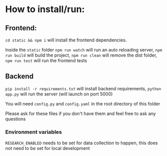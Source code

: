 # How to install/run:

## Frontend:
`cd static && npm i` will install the frontend dependencies.

Inside the `static` folder
`npm run watch` will run an auto reloading server,
`npm run build` will build the project,
`npm run clean` will remove the dist folder,
`npm run test` will run the frontend tests

## Backend
`pip install -r requirements.txt` will install backend requirements,
`python app.py` will run the server (will launch on port 5000)

You will need `config.py` and `config.yaml` in the root directory of this folder

Please ask for these files if you don't have them and feel free to ask any questions

### Environment variables
`RESEARCH_ENABLED` needs to be set for data collection to happen, this does not need to be set for local development
